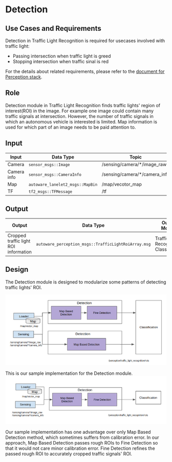 Detection
=====

## Use Cases and Requirements
Detection in Traffic Light Recognition is required for usecases involved with traffic light:
* Passing intersection when traffic light is greed
* Stopping intersection when traffic sinal is red

For the details about related requirements, please refer to the [document for Perception stack](/Perception/Perception.md).

## Role

Detection module in Traffic Light Recognition finds traffic lights' region of interest(ROI) in the image. For example one image could contain many traffic signals at intersection. However, the number of traffic signals in which an autonomous vehicle is interested is limited. Map information is used for which part of an image needs to be paid attention to.

## Input

| Input       | Data Type| Topic|
|-|-|-|
| Camera       | `sensor_msgs::Image`|/sensing/camera/*/image_raw|
|Camera info | `sensor_msgs::CameraInfo`|/sensing/camera/*/camera_info|
|Map | `autoware_lanelet2_msgs::MapBin`|/map/vecotor_map|
|TF | `tf2_msgs::TFMessage`|/tf|

## Output

| Output       | Data Type| Output Module |Topic|
|----|-|-|-|
|Cropped traffic light ROI information|`autoware_perception_msgs::TrafficLightRoiArray.msg`|Traffic Light Recognition: Classification|/perception/traffic_light_recognition/rois|

## Design
The Detection module is designed to modularize some patterns of detecting traffic lights' ROI.

![msg](/design/img/LightDetectionDesign.png)

This is our sample implementation for the Detection module.
![msg](/design/img/LightDetectionDesign2.png)

Our sample implementation has one advantage over only Map Based Detection method, which sometimes suffers from calibration error. In our approach, Map Based Detection passes rough ROIs to Fine Detection so that it would not care minor calibration error. Fine Detection refines the passed rough ROI to accurately cropped traffic signals' ROI.

